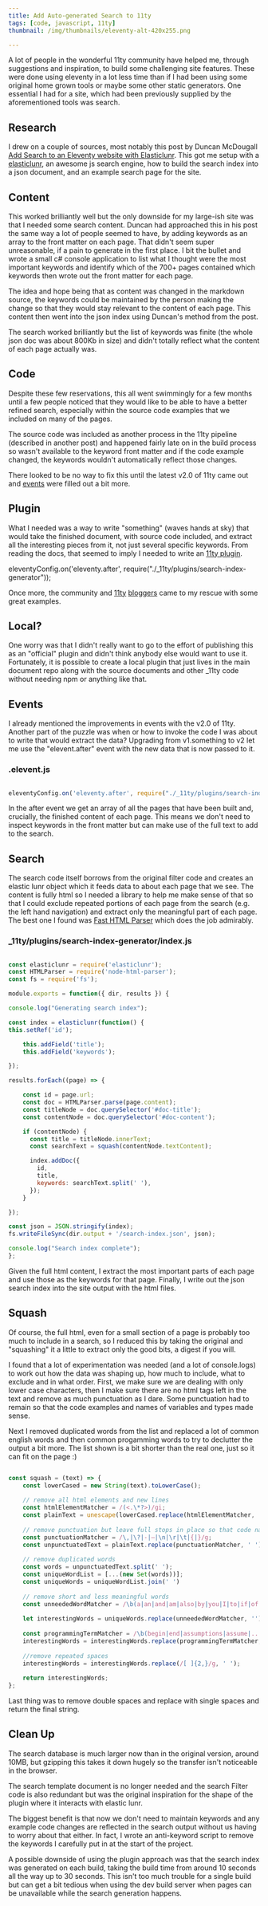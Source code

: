 ```yaml
---
title: Add Auto-generated Search to 11ty
tags: [code, javascript, 11ty]
thumbnail: /img/thumbnails/eleventy-alt-420x255.png

---
```


A lot of people in the wonderful 11ty community have helped me, through suggestions and inspiration, to 
build some challenging site features. These were done using eleventy 
in a lot less time than if I had been using some original home grown tools or maybe some other
static generators. One essential I had for a site, which had been previously supplied by the
aforementioned tools was search.

## Research

I drew on a couple of sources, most notably this post by Duncan McDougall
[Add Search to an Eleventy website with Elasticlunr](https://www.belter.io/eleventy-search/).
This got me setup with a [elasticlunr](http://elasticlunr.com/docs/index.html), an awesome js
search engine, how to build the search index into a json document, and an example search page
for the site.

## Content

This worked brilliantly well but the only downside for my large-ish site was that I needed
some search content. Duncan had approached this in his post the same way a lot of people seemed
to have, by adding keywords as an array to the front matter on each page. That didn't seem super
unreasonable, if a pain to generate in the first place. I bit the bullet and wrote a small
c# console application to list what I thought were the most important keywords and identify
which of the 700+ pages contained which keywords then wrote out the front matter for each page.

The idea and hope being that as content was changed in the markdown source, the keywords could be
maintained by the person making the change so that they would stay relevant to the content of each
page. This content then went into the json index using Duncan's method from the post.

The search worked brilliantly but the list of keywords was finite (the whole json doc was about
800Kb in size) and didn't totally reflect what the content of each page actually was.

## Code

Despite these few reservations, this all went swimmingly for a few months until a few people noticed
that they would like to be able to have a better refined search, especially within the source code
examples that we included on many of the pages.

The source code was included as another process in the 11ty pipeline (described in another post) and happened
fairly late on in the build process so wasn't available to the keyword front matter and if the
code example changed, the keywords wouldn't automatically reflect those changes.

There looked to be no way to fix this until the latest v2.0 of 11ty came out and
[events](https://www.11ty.dev/docs/events/#event-arguments) were filled out a bit more.

## Plugin

What I needed was a way to write "something" (waves hands at sky) that would take the finished document,
with source code included, and extract all the interesting pieces from it, not just several specific keywords.
From reading the docs, that seemed to imply I needed to write an [11ty plugin](https://www.11ty.dev/docs/plugins/).

eleventyConfig.on('eleventy.after', require("./\_11ty/plugins/search-index-generator"));

Once more, the community and [11ty](https://jec.fyi/blog/creating-filters-shortcodes-plugins)
[bloggers](https://timothymiller.dev/posts/2020/making-a-real-bonefide-plugin-for-11ty/) came to my rescue with
some great examples.

## Local?

One worry was that I didn't really want to go to the effort of publishing this as an "official" plugin and didn't
think anybody else would want to use it. Fortunately, it is possible to create a local plugin that just lives in the
main document repo along with the source documents and other \_11ty code without needing npm or anything like that.

## Events

I already mentioned the improvements in events with the v2.0 of 11ty. Another part of the puzzle was when or how to invoke
the code I was about to write that would extract the data? Upgrading from v1.something to v2 let me use the
"elevent.after" event with the new data that is now passed to it.

### .elevent.js

```javascript

eleventyConfig.on('eleventy.after', require("./_11ty/plugins/search-index-generator"));

```

In the after event we get an array of all the pages that have been built and, crucially, the finished content of each page.
This means we don't need to inspect keywords in the front matter but can make use of the full text to add to the search.

## Search

The search code itself borrows from the original filter code and creates an elastic lunr object which it feeds data to
about each page that we see. The content is fully html so I needed a library to help me make sense of that so that I could
exclude repeated portions of each page from the search (e.g. the left hand navigation) and extract only the meaningful
part of each page. The best one I found was [Fast HTML Parser](https://www.npmjs.com/package/node-html-parser#htmlelementouterhtml)
which does the job admirably.

### \_11ty/plugins/search-index-generator/index.js

```javascript

const elasticlunr = require('elasticlunr');
const HTMLParser = require('node-html-parser');
const fs = require('fs');

module.exports = function({ dir, results }) {

console.log("Generating search index");

const index = elasticlunr(function() {
this.setRef('id');

    this.addField('title');
    this.addField('keywords');

});

results.forEach((page) => {

    const id = page.url;
    const doc = HTMLParser.parse(page.content);
    const titleNode = doc.querySelector('#doc-title');
    const contentNode = doc.querySelector('#doc-content');

    if (contentNode) {
      const title = titleNode.innerText;
      const searchText = squash(contentNode.textContent);

      index.addDoc({
        id,
        title,
        keywords: searchText.split(' '),
      });
    }

});

const json = JSON.stringify(index);
fs.writeFileSync(dir.output + '/search-index.json', json);

console.log("Search index complete");
};

```

Given the full html content, I extract the most important parts of each page and use those as the keywords for that page.
Finally, I write out the json search index into the site output with the html files.

## Squash

Of course, the full html, even for a small section of a page is probably too much to include in a search, so I
reduced this by taking the original and "squashing" it a little to extract only the good bits, a digest if you will.

I found that a lot of experimentation was needed (and a lot of console.logs) to work out how the data was shaping up,
how much to include, what to exclude and in what order. First, we make sure we are dealing with only lower case
characters, then I make sure there are no html tags left in the text and remove as much punctuation as I dare.
Some punctuation had to remain so that the code examples and names of variables and types made sense.

Next I removed duplicated words from the list and replaced a lot of common english words and then
common progamming words to try to declutter the output a bit more. The list shown is a bit shorter than
the real one, just so it can fit on the page :)

```javascript

const squash = (text) => {
    const lowerCased = new String(text).toLowerCase();
    
    // remove all html elements and new lines
    const htmlElementMatcher = /(<.\*?>)/gi;
    const plainText = unescape(lowerCased.replace(htmlElementMatcher, ''));
    
    // remove punctuation but leave full stops in place so that code namespaces are maintained.
    const punctuationMatcher = /\,|\?|-|—|\n|\r|\t|{|}/g;
    const unpunctuatedText = plainText.replace(punctuationMatcher, ' ');
    
    // remove duplicated words
    const words = unpunctuatedText.split(' ');
    const uniqueWordList = [...(new Set(words))];
    const uniqueWords = uniqueWordList.join(' ')
    
    // remove short and less meaningful words
    const unneededWordMatcher = /\b(a|an|and|am|also|by|you|I|to|if|of|off|...|for|how|to|the|such|now)\b/gi;
    
    let interestingWords = uniqueWords.replace(unneededWordMatcher, '');
    
    const programmingTermMatcher = /\b(begin|end|assumptions|assume|...|true|false|summary|item|value|page|this|use)\b/gi;
    interestingWords = interestingWords.replace(programmingTermMatcher, '');
    
    //remove repeated spaces
    interestingWords = interestingWords.replace(/[ ]{2,}/g, ' ');
    
    return interestingWords;
};

```

Last thing was to remove double spaces and replace with single spaces and return the final string.

## Clean Up

The search database is much larger now than in the original version, around 10MB, but gzipping this takes it down
hugely so the transfer isn't noticeable in the browser.

The search template document is no longer needed and the search Filter code is also redundant but was the original
inspiration for the shape of the plugin where it interacts with elastic lunr.

The biggest benefit is that now we don't need to maintain keywords and any example code changes are reflected in the
search output without us having to worry about that either. In fact, I wrote an anti-keyword script to remove the keywords
I carefully put in at the start of the project.

A possible downside of using the plugin approach was that the search index was generated on each build, taking the
build time from around 10 seconds all the way up to 30 seconds. This isn't too much trouble for a single build
but can get a bit tedious when using the dev build server when pages can be unavailable while the search generation
happens.
